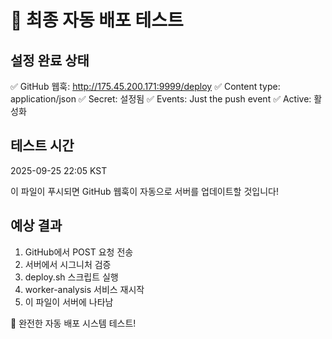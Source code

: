 # 🎉 최종 자동 배포 테스트

## 설정 완료 상태
✅ GitHub 웹훅: http://175.45.200.171:9999/deploy
✅ Content type: application/json
✅ Secret: 설정됨
✅ Events: Just the push event
✅ Active: 활성화

## 테스트 시간
2025-09-25 22:05 KST

이 파일이 푸시되면 GitHub 웹훅이 자동으로 서버를 업데이트할 것입니다!

## 예상 결과
1. GitHub에서 POST 요청 전송
2. 서버에서 시그니처 검증
3. deploy.sh 스크립트 실행
4. worker-analysis 서비스 재시작
5. 이 파일이 서버에 나타남

🚀 완전한 자동 배포 시스템 테스트!